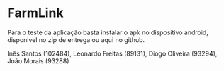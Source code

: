 # FarmLink
Para o teste da aplicação basta instalar o apk no dispositivo android, disponivel no zip de entrega ou aqui no github.

Inês Santos (102484), Leonardo Freitas (89131), Diogo Oliveira (93294), João Morais (93288) 
